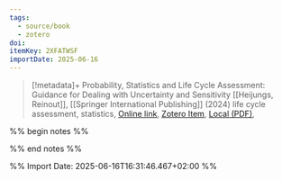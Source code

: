 ```yaml
---
tags:
  - source/book
  - zotero
doi: 
itemKey: 2XFATWSF
importDate: 2025-06-16
---
```

>[!metadata]+
> Probability, Statistics and Life Cycle Assessment: Guidance for Dealing with Uncertainty and Sensitivity
> [[Heijungs, Reinout]], 
> [[Springer International Publishing]] (2024)
> life cycle assessment, statistics, 
> [Online link](https://link.springer.com/10.1007/978-3-031-49317-1), [Zotero Item](zotero://select/library/items/2XFATWSF), [Local (PDF)](file://C:/Users/aburg/Documents/references/zotero/storage/UA29HHSQ/Heijungs2024_ProbabilityStatistics.pdf), 



%% begin notes %%

%% end notes %%

%% Import Date: 2025-06-16T16:31:46.467+02:00 %%
